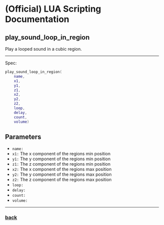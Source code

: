 
# (Official) LUA Scripting Documentation

## play_sound_loop_in_region

Play a looped sound in a cubic region.

___

Spec:

```lua
play_sound_loop_in_region(
	name,
	x1,
	y1,
	z1,
	x2,
	y2,
	z2,
	loop,
	delay,
	count,
	volume)
```

## Parameters

- `name:` 
- `x1:` The x component of the regions min position
- `y1:` The y component of the regions min position
- `z1:` The z component of the regions min position
- `x2:` The x component of the regions max position
- `y2:` The y component of the regions max position
- `z2:` The z component of the regions max position
- `loop:` 
- `delay:` 
- `count:` 
- `volume:` 

___

### [back](../sound)
